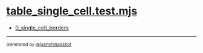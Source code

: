 # [table_single_cell.test.mjs](../table_single_cell.test.mjs)


- [0_single_cell_borders](0_single_cell_borders/0_single_cell_borders.md)

---

<sub>
  Generated by <a href="https://github.com/jsenv/core/tree/main/packages/independent/snapshot">@jsenv/snapshot</a>
</sub>
